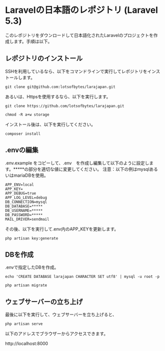 # Laravelの日本語のレポジトリ (Laravel 5.3)

このレポジトリをダウンロードして日本語化されたLaravelのプロジェクトを作成します。手順は以下。

## レポジトリのインストール

SSHを利用しているなら、以下をコマンドラインで実行してレポジトリをインストールします。

```
git clone git@github.com:lotsofbytes/larajapan.git
```

あるいは、Httpsを使用するなら、以下を実行します。

```
git clone https://github.com/lotsofbytes/larajapan.git
```

```
chmod -R a+w storage
```
インストール後は、以下を実行してください。

```
composer install
```

## .envの編集

.env.example をコピーして、.env　を作成し編集して以下のように設定します。*****の部分を適切な値に変更してください。
注意：以下の例はmysqlあるいはmariaDBを使用。

```
APP_ENV=local
APP_KEY=
APP_DEBUG=true
APP_LOG_LEVEL=debug
DB_CONNECTION=mysql
DB_DATABASE=*****
DB_USERNAME=*****
DB_PASSWORD=*****
MAIL_DRIVER=sendmail
```

その後、以下を実行して.env内のAPP_KEYを更新します。

```
php artisan key:generate
```

## DBを作成

.envで指定したDBを作成。

```
echo 'CREATE DATABASE larajapan CHARACTER SET utf8' | mysql -u root -p
```

```
php artisan migrate
```

## ウェブサーバーの立ち上げ

最後に以下を実行して、ウェブサーバーを立ち上げると、

```
php artisan serve
```

以下のアドレスでブラウザーからアクセスできます。

http://localhost:8000
